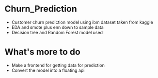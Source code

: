 # Churn_Prediction
- Customer churn prediction model using ibm dataset taken from kaggle
- EDA and smote plus enn down to sample data
- Decision tree and Random Forest model used 
 
# What's more to do
- Make a frontend for getting data for prediction
- Convert the model into a floating api
  
